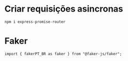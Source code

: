 # Criar requisições asincronas

```npm i express-promise-router```

# Faker

```import { fakerPT_BR as faker } from "@faker-js/faker";```